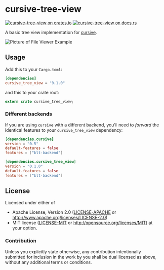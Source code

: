 # cursive-tree-view

[![cursive-tree-view on crates.io][cratesio-image]][cratesio]
[![cursive-tree-view on docs.rs][docsrs-image]][docsrs]

[cratesio-image]: https://img.shields.io/crates/v/cursive_tree_view.svg
[cratesio]: https://crates.io/crates/cursive_tree_view
[docsrs-image]: https://docs.rs/cursive_tree_view/badge.svg?version=0.1.0
[docsrs]: https://docs.rs/cursive_tree_view/0.1.0/

A basic tree view implementation for [cursive](https://crates.io/crates/cursive).

![Picture of File Viewer Example](https://cloud.githubusercontent.com/assets/124674/25919091/ddd9ac46-35cd-11e7-976a-e461e9b153f0.png)

## Usage

Add this to your `Cargo.toml`:

```toml
[dependencies]
cursive_tree_view = "0.1.0"
```

and this to your crate root:

```rust
extern crate cursive_tree_view;
```

### Different backends

If you are using `cursive` with a different backend, you'll need to *forward*
the identical features to your `cursive_tree_view` dependency:

```toml
[dependencies.cursive]
version = "0.5"
default-features = false
features = ["blt-backend"]

[dependencies.cursive_tree_view]
version = "0.1.0"
default-features = false
features = ["blt-backend"]
```

## License

Licensed under either of
 * Apache License, Version 2.0 ([LICENSE-APACHE](LICENSE-APACHE) or http://www.apache.org/licenses/LICENSE-2.0)
 * MIT license ([LICENSE-MIT](LICENSE-MIT) or http://opensource.org/licenses/MIT)
at your option.


### Contribution

Unless you explicitly state otherwise, any contribution intentionally submitted
for inclusion in the work by you shall be dual licensed as above, without any
additional terms or conditions.

